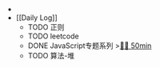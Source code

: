 -
- [[Daily Log]]
	- TODO 正则
	- TODO leetcode
	- DONE JavaScript专题系列 >[🍅🍅 50min](#agenda-pomo://?t=f-1686299675841-1500%2Cf-1686558937956-1500)
	- TODO 算法-堆